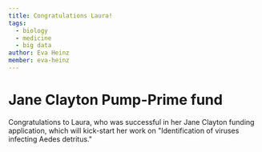 ```yaml
---
title: Congratulations Laura!
tags:
  - biology
  - medicine
  - big data
author: Eva Heinz
member: eva-heinz
---
```


# Jane Clayton Pump-Prime fund

Congratulations to Laura, who was successful in her Jane Clayton funding application, which will kick-start her work on "Identification of viruses infecting Aedes detritus."
